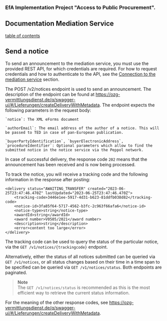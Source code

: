 ### EfA Implementation Project "Access to Public Procurement".
## Documentation Mediation Service
[table of contents](/documentation/Documentation.md)
<br>

## Send a notice

To send an announcement to the mediation service, you must use the provided REST API, for which credentials are required. For how to request credentials and how to authenticate to the API, see the [Connection to the mediation service](/documentation/Connection_to_mediator.md) section.
<br>
 
The POST /v2/notices endpoint is used to send an announcement. The description of the endpoint can be found at https://ozg-vermittlungsdienst.de/q/swagger-ui/#/Lieferungen/createDeliveryWithMetadata. The endpoint expects the following parameters in the request body:
```
`notice`: The XML eForms document

`authorEmail`: The email address of the author of a notice. This will be passed to TED in case of pan-European publication.

`buyerPartyIdentification`, `buyerElectronicAddress`, `procedureIdentifier`: Optional parameters which allow to find the submitted notice in the notice service via the Peppol network.
```
In case of successful delivery, the response code `202` means that the announcement has been received and is now being processed.

To track the notice, you will receive a tracking code and the following information in the response after posting:
```
<delivery status="AWAITING_TRANSFER" created="2023-06-25T23:47:46.470Z" lastUpdated="2023-06-25T23:47:46.470Z">
	<tracking-code>3446e1ee-5917-4d31-b623-81ddfb038d82</tracking-code>
	<notice-id>3fa85f64-5717-4562-b3fc-2c963f66afa6</notice-id>
	<notice-type>string</notice-type>
	<awardId>string</awardId>
	<award number>V0505/2021</award number>
	<description>string</description>
	<error>content too large</error>
</delivery>
```

The tracking code can be used to query the status of the particular notice, via the `GET /v1/notices/{trackingcode}` endpoint.

Alternatively, either the status of all notices submitted can be queried via `GET /v1/notices`, or all status changes based on their time in a time span to be specified can be queried via `GET /v1/notices/status`. Both endpoints are paginated.
>**Note** <br>
>The `GET /v1/notices/status` is recommended as this is the most efficient way to retrieve the current status information.

For the meaning of the other response codes, see https://ozg-vermittlungsdienst.de/q/swagger-ui/#/Lieferungen/createDeliveryWithMetadata.

